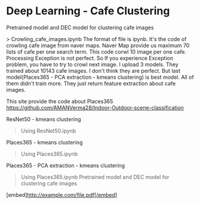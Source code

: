 # Deep Learning - Cafe Clustering
 Pretrained model and DEC model for clustering cafe images

<Collecting Image>
> Crowling_cafe_images.ipynb
The format of file is ipynb. 
It's the code of crowling cafe image from naver maps.
Naver Map provide us maximum 70 lists of cafe per one search term.
This code corwl 10 image per one cafe.
Processing Exception is not perfect. So If you experience Exception problem, you have to try to crowl next image.

<Pretrained model>
I upload 3 models. They trained about 10143 cafe images.
I don't think they are perfect. But last model(Places365 - PCA extraction - kmeans clustering) is best model. 
All of them didn't train more. They just return feature extraction about cafe images. 

This site provide the code about Places365
https://github.com/AMANVerma28/Indoor-Outdoor-scene-classification


ResNet50 - kmeans clustering
> Using ResNet50.ipynb

Places365 - kmeans clustering
> Using Places365.ipynb

Places365 - PCA extraction - kmeans clustering
> Using Places365.ipynb
 Pretrained model and DEC model for clustering cafe images
 
[embed]http://example.com/file.pdf[/embed]
